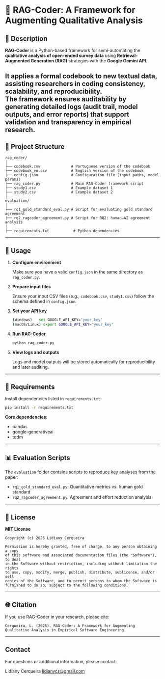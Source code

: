 # 🧠 RAG-Coder: A Framework for Augmenting Qualitative Analysis

## 📘 Description

**RAG-Coder** is a Python-based framework for semi-automating the **qualitative analysis of open-ended survey data** using **Retrieval-Augmented Generation (RAG)** strategies with the **Google Gemini API**.

It applies a formal **codebook** to new textual data, assisting researchers in coding consistency, scalability, and reproducibility.  
The framework ensures **auditability** by generating detailed logs (audit trail, model outputs, and error reports) that support validation and transparency in empirical research.
---

## 🧩 Project Structure

```
rag_coder/
│
├── codebook.csv              # Portuguese version of the codebook
├── codebook_en.csv           # English version of the codebook
├── config.json               # Configuration file (input paths, model params)
├── rag_coder.py              # Main RAG-Coder framework script
├── study1.csv                # Example dataset 1
├── study2.csv                # Example dataset 2
│
evaluation/
│
├── rq1_gold_standard_eval.py # Script for evaluating gold standard agreement
├── rq2_ragcoder_agreement.py # Script for RQ2: human–AI agreement analysis
│
├── requirements.txt           # Python dependencies
```

---

## 🚀 Usage

1. **Configure environment**

   Make sure you have a valid `config.json` in the same directory as `rag_coder.py`.

2. **Prepare input files**

   Ensure your input CSV files (e.g., `codebook.csv`, `study1.csv`) follow the schema defined in `config.json`.

3. **Set your API key**

   ```bash
   (Windows)   set GOOGLE_API_KEY="your_key"
   (macOS/Linux) export GOOGLE_API_KEY="your_key"
   ```

4. **Run RAG-Coder**

   ```bash
   python rag_coder.py
   ```

5. **View logs and outputs**

   Logs and model outputs will be stored automatically for reproducibility and later auditing.

---

## 🧱 Requirements

Install dependencies listed in `requirements.txt`:

```bash
pip install -r requirements.txt
```

**Core dependencies:**
- pandas
- google-generativeai
- tqdm

---

## 📊 Evaluation Scripts

The `evaluation` folder contains scripts to reproduce key analyses from the paper:
- `rq1_gold_standard_eval.py`: Quantitative metrics vs. human gold standard
- `rq2_ragcoder_agreement.py`: Agreement and effort reduction analysis

---

## 🧾 License

**MIT License**

```
Copyright (c) 2025 Lidiany Cerqueira

Permission is hereby granted, free of charge, to any person obtaining a copy
of this software and associated documentation files (the "Software"), to deal
in the Software without restriction, including without limitation the rights
to use, copy, modify, merge, publish, distribute, sublicense, and/or sell
copies of the Software, and to permit persons to whom the Software is
furnished to do so, subject to the following conditions.
```

---

## 🌐 Citation

If you use RAG-Coder in your research, please cite:

```
Cerqueira, L. (2025). RAG-Coder: A Framework for Augmenting Qualitative Analysis in Empirical Software Engineering.
```

---

## Contact
For questions or additional information, please contact:

Lidiany Cerqueira
lidianycs@gmail.com
